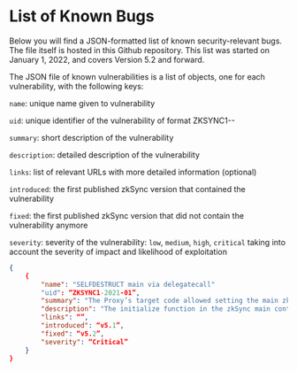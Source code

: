 # List of Known Bugs

Below you will find a JSON-formatted list of known security-relevant bugs. The file itself is hosted in this Github repository. This list was started on January 1, 2022, and covers Version 5.2 and forward.

The JSON file of known vulnerabilities is a list of objects, one for each vulnerability, with the following keys:

`name`: unique name given to vulnerability

`uid`: unique identifier of the vulnerability of format ZKSYNC1-<year>-<sequential id>

`summary`: short description of the vulnerability

`description`: detailed description of the vulnerability

`links`: list of relevant URLs with more detailed information (optional)

`introduced`: the first published zkSync version that contained the vulnerability

`fixed`: the first published zkSync version that did not contain the vulnerability anymore

`severity`: severity of the vulnerability: `low`, `medium`, `high`, `critical` taking into account the severity of impact and likelihood of exploitation

```json
{
	{
		"name": "SELFDESTRUCT main via delegatecall"
		"uid": “ZKSYNC1-2021-01”,
		"summary": "The Proxy’s target code allowed setting the main zkSync contract to SELFDESTRUCT, resulting in a freeze of user funds.",
		"description": "The initialize function in the zkSync main contract could be called on the target contract with any parameters at any time, allowing anyone to set additionalZkSync in the target contract storage to any address. If the attacker sets additionalZkSync to an address that would execute the SELFDESTRUCT opcode on any entry, and then call any function on the zkSync main contract that uses logic from additionalZkSync via delegatecall, the main zkSync target contract could have been destroyed and all funds would have been frozen. Funds could not be stolen because the Proxy contract owns the rollup assets and it did not contain a vulnerability, only the code of the Proxy’s target.",
		"links": “”,
		"introduced": “v5.1”,
		"fixed": “v5.2”,
		"severity": “Critical”
	}
}
```